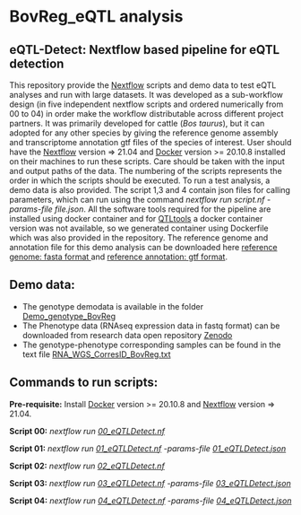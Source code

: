 # BovReg_eQTL analysis 

## eQTL-Detect: Nextflow based pipeline for eQTL detection 
This repository provide the [Nextflow](https://www.nextflow.io/) scripts and demo data to test eQTL analyses and run with large datasets. It was developed as a sub-workflow design (in five independent nextflow scripts and ordered numerically from 00 to 04) in order make the workflow distributable across different project partners. It was primarily developed for cattle (_Bos taurus_), but it can adopted for any other species by giving the reference genome assembly and transcriptome annotation gtf files of the species of interest. User should have the [Nextflow](https://www.nextflow.io/) version => 21.04 and [Docker](https://www.docker.com/) version >=  20.10.8 installed on their machines to run these scripts. Care should be taken with the input and output paths of the data. The numbering of the scripts represents the order in which the scripts should be executed. 
                            To run a test analysis, a demo data is also provided. The script 1,3 and 4 contain json files for calling parameters, which can run using the command _nextflow run script.nf -params-file file.json_. All the software tools required for the pipeline are installed using docker container and for [QTLtools](https://qtltools.github.io/qtltools/) a docker container version was not available, so we generated container using Dockerfile which was also provided in the repository.
The reference genome and annotation file for this demo analysis can be downloaded here [reference genome: fasta format ](https://ftp.ensembl.org/pub/release-109/fasta/bos_taurus/dna/Bos_taurus.ARS-UCD1.2.dna.toplevel.fa.gz) and [reference annotation: gtf format](https://ftp.ensembl.org/pub/release-109/gtf/bos_taurus/Bos_taurus.ARS-UCD1.2.109.gtf.gz).
 
  
## Demo data:
- The genotype demodata is available in the folder [Demo_genotype_BovReg](https://github.com/BovReg/BovReg_eQTL/tree/main/Demo_genotype_BovReg)
- The Phenotype data (RNAseq expression data in fastq format) can be downloaded from research data open repository 
 [Zenodo](https://zenodo.org/record/7949616) 
- The genotype-phenotype corresponding samples can be found in the text file [RNA_WGS_CorresID_BovReg.txt](https://github.com/BovReg/BovReg_eQTL/blob/main/RNA_WGS_CorresID_BovReg.txt)

## Commands to run scripts:
 **Pre-requisite:** Install [Docker](https://www.docker.com/) version >=  20.10.8 and  [Nextflow](https://www.nextflow.io/) version => 21.04. 

  **Script 00:** _nextflow run [00_eQTLDetect.nf](https://github.com/BovReg/BovReg_eQTL/blob/main/00_eQTLDetect.nf)_

 **Script 01:** _nextflow run [01_eQTLDetect.nf](https://github.com/BovReg/BovReg_eQTL/blob/main/01_eQTLDetect.nf) -params-file [01_eQTLDetect.json](https://github.com/BovReg/BovReg_eQTL/blob/main/01_eQTLDetect.json)_

**Script 02:**  _nextflow run [02_eQTLDetect.nf](https://github.com/BovReg/BovReg_eQTL/blob/main/02_eQTLDetect.nf)_ 

 **Script 03:**  _nextflow run [03_eQTLDetect.nf](https://github.com/BovReg/BovReg_eQTL/blob/main/03_eQTLDetect.nf) -params-file [03_eQTLDetect.json](https://github.com/BovReg/BovReg_eQTL/blob/main/03_eQTLDetect.json)_

 **Script 04:** _nextflow run [04_eQTLDetect.nf](https://github.com/BovReg/BovReg_eQTL/blob/main/04_eQTLDetect.nf) -params-file [04_eQTLDetect.json](https://github.com/BovReg/BovReg_eQTL/blob/main/04_eQTLDetect.json)_
